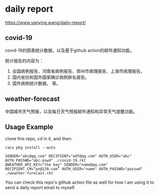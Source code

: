 daily report
================
https://www.yanying.wang/daily-report/


## covid-19
covid-19的图表统计数据，以及基于github action的邮件通知功能。

统计报告的内容为：
1. 全国病例报告、河南省病例报告、郑州市病理报告、上海市病理报告。
2. 国内省份和国外国家确诊病例排名报告。
3. 国外病例统计数据。
等。


## weather-forecast
中国城市天气预报，以及每日天气预报邮件通知和异常天气提醒功能。


## Usage Example
clone this repo, cd in it, and then:

~~~racket
raco pkg install --auto

SENDER="abc@qq.com" RECIPIENT="edf@qq.com" AUTH_USER="abc" AUTH_PASSWD="abc-pswd" ./covid-19.rkt
QWEATHER_API_KEY="the key" SENDER="name@qq.com" RECIPIENT_CM=“pn@139.com” AUTH_USER="name" AUTH_PASSWD="passwd" ./weather-forecast.rkt
~~~

You can check this repo's github action file as well for how I am using it to send a daily report email to myself.



